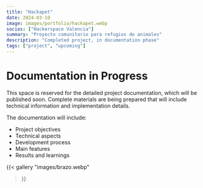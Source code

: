 ```yaml
---
title: "Hackapet"
date: 2024-03-10
image: images/portfolio/hackapet.webp
socios: ["Hackerspace Valencia"]
summary: "Proyecto comunitario para refugios de animales"
description: "Completed project, in documentation phase"
tags: ["project", "upcoming"]
---
```


# Documentation in Progress

This space is reserved for the detailed project documentation, which will be published soon. Complete materials are being prepared that will include technical information and implementation details.

The documentation will include:
- Project objectives
- Technical aspects
- Development process
- Main features
- Results and learnings

{{< gallery
"images/brazo.webp"
>}}